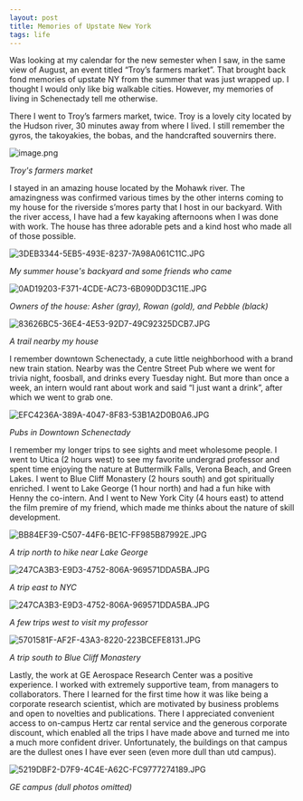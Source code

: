 ```yaml
---
layout: post
title: Memories of Upstate New York
tags: life
---
```


Was looking at my calendar for the new semester when I saw, in the same view of August, an event titled “Troy’s farmers market”. That brought back fond memories of upstate NY from the summer that was just wrapped up. I thought I would only like big walkable cities. However, my memories of living in Schenectady tell me otherwise. 

There I went to Troy’s farmers market, twice. Troy is a lovely city located by the Hudson river, 30 minutes away from where I lived. I still remember the gyros, the takoyakies, the bobas, and the handcrafted souvernirs there.

![image.png](/assets/memories%20of%20upstate%20ny%2025a82f17ea3680299731debca659e947/image.png)

*Troy's farmers market*

I stayed in an amazing house located by the Mohawk river. The amazingness was confirmed various times by the other interns coming to my house for the riverside s’mores party that I host in our backyard. With the river access, I have had a few kayaking afternoons when I was done with work. The house has three adorable pets and a kind host who made all of those possible.

![3DEB3344-5EB5-493E-8237-7A98A061C11C.JPG](/assets/memories%20of%20upstate%20ny%2025a82f17ea3680299731debca659e947/3DEB3344-5EB5-493E-8237-7A98A061C11C.jpg)

*My summer house's backyard and some friends who came*

![0AD19203-F371-4CDE-AC73-6B090DD3C11E.JPG](/assets/memories%20of%20upstate%20ny%2025a82f17ea3680299731debca659e947/0AD19203-F371-4CDE-AC73-6B090DD3C11E.jpg)

*Owners of the house: Asher (gray), Rowan (gold), and Pebble (black)*

![83626BC5-36E4-4E53-92D7-49C92325DCB7.JPG](/assets/memories%20of%20upstate%20ny%2025a82f17ea3680299731debca659e947/83626BC5-36E4-4E53-92D7-49C92325DCB7.jpg)

*A trail nearby my house*

I remember downtown Schenectady, a cute little neighborhood with a brand new train station. Nearby was the Centre Street Pub where we went for trivia night, foosball, and drinks every Tuesday night. But more than once a week, an intern would rant about work and said “I just want a drink”, after which we went to grab one.

![EFC4236A-389A-4047-8F83-53B1A2D0B0A6.JPG](/assets/memories%20of%20upstate%20ny%2025a82f17ea3680299731debca659e947/EFC4236A-389A-4047-8F83-53B1A2D0B0A6.jpg)

*Pubs in Downtown Schenectady*

I remember my longer trips to see sights and meet wholesome people. I went to Utica (2 hours west) to see my favorite undergrad professor and spent time enjoying the nature at Buttermilk Falls, Verona Beach, and Green Lakes. I went to Blue Cliff Monastery (2 hours south) and got spiritually enriched. I went to Lake George (1 hour north) and had a fun hike with Henny the co-intern. And I went to New York City (4 hours east) to attend the film premire of my friend, which made me thinks about the nature of skill development.

![BB84EF39-C507-44F6-BE1C-FF985B87992E.JPG](/assets/memories%20of%20upstate%20ny%2025a82f17ea3680299731debca659e947/BB84EF39-C507-44F6-BE1C-FF985B87992E.jpg)

*A trip north to hike near Lake George*

![247CA3B3-E9D3-4752-806A-969571DDA5BA.JPG](/assets/memories%20of%20upstate%20ny%2025a82f17ea3680299731debca659e947/247CA3B3-E9D3-4752-806A-969571DDA5BA.jpg)

*A trip east to NYC*


![247CA3B3-E9D3-4752-806A-969571DDA5BA.JPG](/assets/memories%20of%20upstate%20ny%2025a82f17ea3680299731debca659e947/664E197D-1F3D-4936-BB36-FD23741F426F.JPG)

*A few trips west to visit my professor*

![5701581F-AF2F-43A3-8220-223BCEFE8131.JPG](/assets/memories%20of%20upstate%20ny%2025a82f17ea3680299731debca659e947/5701581F-AF2F-43A3-8220-223BCEFE8131.jpg)

*A trip south to Blue Cliff Monastery*

Lastly, the work at GE Aerospace Research Center was a positive experience. I worked with extremely supportive team, from managers to collaborators. There I learned for the first time how it was like being a corporate research scientist, which are motivated by business problems and open to novelties and publications. There I appreciated convenient access to on-campus Hertz car rental service and the generous corporate discount, which enabled all the trips I have made above and turned me into a much more confident driver. Unfortunately, the buildings on that campus are the dullest ones I have ever seen (even more dull than utd campus).

![5219DBF2-D7F9-4C4E-A62C-FC9777274189.JPG](/assets/memories%20of%20upstate%20ny%2025a82f17ea3680299731debca659e947/5219DBF2-D7F9-4C4E-A62C-FC9777274189.jpg)

*GE campus (dull photos omitted)*

